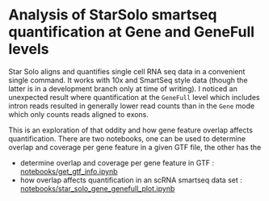 # Analysis of StarSolo smartseq quantification at Gene and GeneFull levels

Star Solo aligns and quantifies single cell RNA seq data in a convenient single command. It works with 10x and SmartSeq style data (though the latter is in a development branch only at time of writing). I noticed an unexpected result where quantification at the `GeneFull` level which includes intron reads resulted in generally lower read counts than in the `Gene` mode which only counts reads aligned to exons.

This is an exploration of that oddity and how gene feature overlap affects quantification. There are two notebooks, one can be used to determine overlap and coverage per gene feature in a given GTF file, the other has the 

- determine overlap and coverage per gene feature in GTF : [notebooks/get_gtf_info.ipynb](notebooks/get_gtf_info.ipynb)
- how overlap affects quantification in an scRNA smartseq data set : [notebooks/star_solo_gene_genefull_plot.ipynb](notebooks/star_solo_gene_genefull_plot.ipynb)

